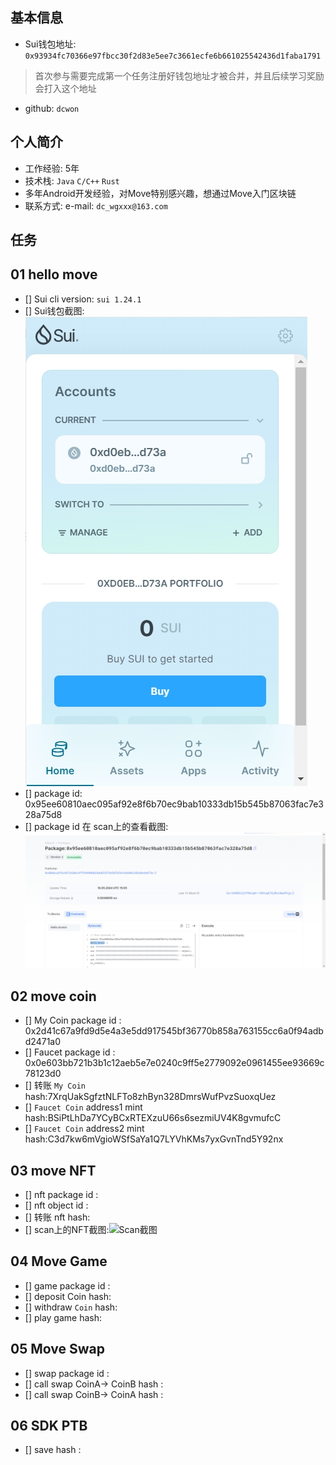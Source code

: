 ## 基本信息
- Sui钱包地址: `0x93934fc70366e97fbcc30f2d83e5ee7c3661ecfe6b661025542436d1faba1791`
> 首次参与需要完成第一个任务注册好钱包地址才被合并，并且后续学习奖励会打入这个地址
- github: `dcwon`

## 个人简介
- 工作经验: 5年
- 技术栈: `Java` `C/C++` `Rust`
- 多年Android开发经验，对Move特别感兴趣，想通过Move入门区块链
- 联系方式: e-mail: `dc_wgxxx@163.com` 

## 任务

##   01 hello move  
- [] Sui cli version: `sui 1.24.1`
- [] Sui钱包截图: ![Sui钱包截图](./images/sui_wallet.png)
- [] package id: 0x95ee60810aec095af92e8f6b70ec9bab10333db15b545b87063fac7e328a75d8
- [] package id 在 scan上的查看截图:![Scan截图](./images/package_id.png)

##   02 move coin
- [] My Coin package id : 0x2d41c67a9fd9d5e4a3e5dd917545bf36770b858a763155cc6a0f94adbd2471a0
- [] Faucet package id : 0x0e603bb721b3b1c12aeb5e7e0240c9ff5e2779092e0961455ee93669c78123d0
- [] 转账 `My Coin` hash:7XrqUakSgfztNLFTo8zhByn328DmrsWufPvzSuoxqUez
- [] `Faucet Coin` address1 mint hash:BSiPtLhDa7YCyBCxRTEXzuU66s6sezmiUV4K8gvmufcC
- [] `Faucet Coin` address2 mint hash:C3d7kw6mVgioWSfSaYa1Q7LYVhKMs7yxGvnTnd5Y92nx

##   03 move NFT
- [] nft package id :
- [] nft object id : 
- [] 转账 nft  hash:
- [] scan上的NFT截图:![Scan截图](./images/你的图片地址)

##   04 Move Game
- [] game package id :
- [] deposit Coin hash:
- [] withdraw `Coin` hash:
- [] play game hash:

##   05 Move Swap
- [] swap package id :
- [] call swap CoinA-> CoinB  hash :
- [] call swap CoinB-> CoinA  hash :

##   06 SDK PTB
- [] save hash :
